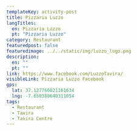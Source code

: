```yaml
---
templateKey: activity-post
title: Pizzaria Luzzo
langTitles:
  en: Pizzaria Luzzo
  pt: "Pizzaria Luzzo"
category: Restaurant 
featuredpost: false
featuredimage: ../../static/img/luzzo_logo.png
description: 
  en: ""
  pt: ""
link: https://www.facebook.com/LuzzoTavira/
visibleLink: Pizzaria Luzzo Facebook
gps:
  lat: 37.127766021161634
  lng: -7.650380640311054
tags:
  - Restaurant
  - Tavira
  - Tavira Centre
---
```


